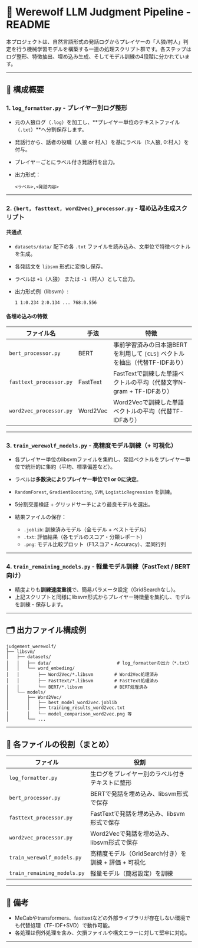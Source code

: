 # 🧠 Werewolf LLM Judgment Pipeline - README

本プロジェクトは、自然言語形式の発話ログからプレイヤーの「人狼/村人」判定を行う機械学習モデルを構築する一連の処理スクリプト群です。各ステップはログ整形、特徴抽出、埋め込み生成、そしてモデル訓練の4段階に分かれています。

---

## 📂 構成概要

### 1. `log_formatter.py` - プレイヤー別ログ整形

* 元の人狼ログ（`.log`）を加工し、\*\*プレイヤー単位のテキストファイル（`.txt`）\*\*へ分割保存します。
* 発話行から、話者の役職（人狼 or 村人）を基にラベル（1:人狼, 0:村人）を付与。
* プレイヤーごとにラベル付き発話行を出力。
* 出力形式：

  ```
  <ラベル>,<発話内容>
  ```

---

### 2. `{bert, fasttext, word2vec}_processor.py` - 埋め込み生成スクリプト

#### 共通点

* `datasets/data/` 配下の各 `.txt` ファイルを読み込み、文単位で特徴ベクトルを生成。
* 各発話文を `libsvm` 形式に変換し保存。
* ラベルは `+1`（人狼） または `-1`（村人）として出力。
* 出力形式例（libsvm）:

  ```
  1 1:0.234 2:0.134 ... 768:0.556
  ```

#### 各埋め込みの特徴

| ファイル名                   | 手法       | 特徴                                              |
| ----------------------- | -------- | ----------------------------------------------- |
| `bert_processor.py`     | BERT     | 事前学習済みの日本語BERTを利用して `[CLS]` ベクトルを抽出（代替TF-IDFあり） |
| `fasttext_processor.py` | FastText | FastTextで訓練した単語ベクトルの平均（代替文字N-gram + TF-IDFあり）   |
| `word2vec_processor.py` | Word2Vec | Word2Vecで訓練した単語ベクトルの平均（代替TF-IDFあり）              |

---

### 3. `train_werewolf_models.py` - 高精度モデル訓練（+ 可視化）

* 各プレイヤー単位のlibsvmファイルを集約し、発話ベクトルをプレイヤー単位で統計的に集約（平均、標準偏差など）。
* ラベルは**多数決によりプレイヤー単位で1 or 0に決定**。
* `RandomForest`, `GradientBoosting`, `SVM`, `LogisticRegression` を訓練。
* 5分割交差検証 + グリッドサーチにより最良モデルを選出。
* 結果ファイルの保存：

  * `.joblib`: 訓練済みモデル（全モデル + ベストモデル）
  * `.txt`: 評価結果（各モデルのスコア・分類レポート）
  * `.png`: モデル比較プロット（F1スコア・Accuracy）、混同行列

---

### 4. `train_remaining_models.py` - 軽量モデル訓練（FastText / BERT向け）

* 精度よりも**訓練速度重視**で、簡易パラメータ設定（GridSearchなし）。
* 上記スクリプトと同様にlibsvm形式からプレイヤー特徴量を集約し、モデルを訓練・保存します。

---

## 🗂️ 出力ファイル構成例

```
judgement_werewolf/
├── libsvm/
│   ├── datasets/
│   │   ├── data/                         # log_formatterの出力（*.txt）
│   │   └── word_embeding/
│   │       ├── Word2Vec/*.libsvm        # Word2Vec処理済み
│   │       ├── FastText/*.libsvm        # FastText処理済み
│   │       └── BERT/*.libsvm            # BERT処理済み
│   └── models/
│       ├── Word2Vec/
│       │   ├── best_model_word2vec.joblib
│       │   ├── training_results_word2vec.txt
│       │   └── model_comparison_word2vec.png 等
│       └── ...
```

---

## 🧩 各ファイルの役割（まとめ）

| ファイル                        | 役割                                 |
| --------------------------- | ---------------------------------- |
| `log_formatter.py`          | 生ログをプレイヤー別のラベル付きテキストに整形            |
| `bert_processor.py`         | BERTで発話を埋め込み、libsvm形式で保存           |
| `fasttext_processor.py`     | FastTextで発話を埋め込み、libsvm形式で保存       |
| `word2vec_processor.py`     | Word2Vecで発話を埋め込み、libsvm形式で保存       |
| `train_werewolf_models.py`  | 高精度モデル（GridSearch付き）を訓練 + 評価 + 可視化 |
| `train_remaining_models.py` | 軽量モデル（簡易設定）を訓練                     |

---

## 🔖 備考

* MeCabやtransformers、fasttextなどの外部ライブラリが存在しない環境でも代替処理（TF-IDF+SVD）で動作可能。
* 各処理は例外処理を含み、欠損ファイルや構文エラーに対して堅牢に対応。

---
